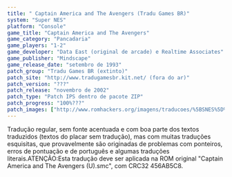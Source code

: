 ```yaml
---
title: " Captain America and The Avengers (Tradu Games BR)"
system: "Super NES"
platform: "Console"
game_title: "Captain America and The Avengers"
game_category: "Pancadaria"
game_players: "1-2"
game_developer: "Data East (original de arcade) e Realtime Associates"
game_publisher: "Mindscape"
game_release_date: "setembro de 1993"
patch_group: "Tradu Games BR (extinto)"
patch_site: "http://www.tradugamesbr.kit.net/ (fora do ar)"
patch_version: "???"
patch_release: "novembro de 2002"
patch_type: "Patch IPS dentro de pacote ZIP"
patch_progress: "100%???"
patch_images: ["http://www.romhackers.org/imagens/traducoes/%5BSNES%5D%20Captain%20America%20and%20The%20Avengers%20-%20Tradu%20Games%20BR%20-%201.png","http://www.romhackers.org/imagens/traducoes/%5BSNES%5D%20Captain%20America%20and%20The%20Avengers%20-%20Tradu%20Games%20BR%20-%202.png","http://www.romhackers.org/imagens/traducoes/%5BSNES%5D%20Captain%20America%20and%20The%20Avengers%20-%20Tradu%20Games%20BR%20-%203.png"]
---
```

Tradução regular, sem fonte acentuada e com boa parte dos textos traduzidos (textos do placar sem tradução), mas com muitas traduções esquisitas, que provavelmente são originadas de problemas com ponteiros, erros de pontuação e de português e algumas traduções literais.ATENÇÃO:Esta tradução deve ser aplicada na ROM original "Captain America and The Avengers (U).smc", com CRC32 456AB5C8.